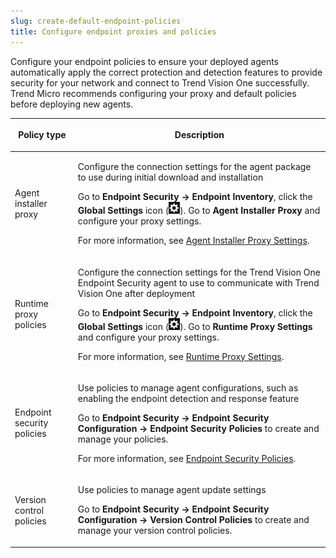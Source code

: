 ```yaml
---
slug: create-default-endpoint-policies
title: Configure endpoint proxies and policies
---
```


Configure your endpoint policies to ensure your deployed agents automatically apply the correct protection and detection features to provide security for your network and connect to Trend Vision One successfully. Trend Micro recommends configuring your proxy and default policies before deploying new agents.

<table>
<colgroup>
<col style="width: 20%" />
<col style="width: 80%" />
</colgroup>
<thead>
<tr>
<th><p>Policy type</p></th>
<th><p>Description</p></th>
</tr>
</thead>
<tbody>
<tr>
<td><p>Agent installer proxy</p></td>
<td><p>Configure the connection settings for the agent package to use during initial download and installation</p>
<p>Go to <strong>Endpoint Security → Endpoint Inventory</strong>, click the <strong>Global Settings</strong> icon (<img src="./images/eiDefaultGlobalIcon=20230614094040.webp" />). Go to <strong>Agent Installer Proxy</strong> and configure your proxy settings.</p>
<p>For more information, see <a href="trend-vision-one-agent-installer-proxy-settings">Agent Installer Proxy Settings</a>.</p></td>
</tr>
<tr>
<td><p>Runtime proxy policies</p></td>
<td><p>Configure the connection settings for the Trend Vision One Endpoint Security agent to use to communicate with Trend Vision One after deployment</p>
<p>Go to <strong>Endpoint Security → Endpoint Inventory</strong>, click the <strong>Global Settings</strong> icon (<img src="./images/eiDefaultGlobalIcon=20230614094040.webp" />). Go to <strong>Runtime Proxy Settings</strong> and configure your proxy settings.</p>
<p>For more information, see <a href="trend-vision-one-runtime-proxy-settings">Runtime Proxy Settings</a>.</p></td>
</tr>
<tr>
<td><p>Endpoint security policies</p></td>
<td><p>Use policies to manage agent configurations, such as enabling the endpoint detection and response feature</p>
<p>Go to <strong>Endpoint Security → Endpoint Security Configuration → Endpoint Security Policies</strong> to create and manage your policies.</p>
<p>For more information, see <a href="trend-vision-one-sensor-settings-policies">Endpoint Security Policies</a>.</p></td>
</tr>
<tr>
<td><p>Version control policies</p></td>
<td><p>Use policies to manage agent update settings</p>
<p>Go to <strong>Endpoint Security → Endpoint Security Configuration → Version Control Policies</strong> to create and manage your version control policies.</p></td>
</tr>
</tbody>
</table>
